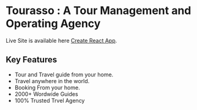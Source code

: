 # Tourasso : A Tour Management and Operating Agency

Live Site is available here [Create React App](https://tourisso.web.app/).

## Key Features

* Tour and Travel guide from your home.
* Travel anywhere in the world.
* Booking From your home.
* 2000+ Wordwide Guides
* 100% Trusted Trvel Agency

